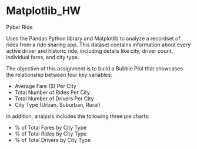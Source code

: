 # Matplotlib_HW
Pyber Ride

Uses the Pandas Python library and Matplotlib to analyze a recordset of rides from a ride sharing app. This dataset contains information about every active driver and historic ride, including details like city, driver count, individual fares, and city type.

The objective of this assignment is to build a Bubble Plot that showcases the relationship between four key variables:

* Average Fare ($) Per City
* Total Number of Rides Per City
* Total Number of Drivers Per City
* City Type (Urban, Suburban, Rural)

In addition, analysis includes the following three pie charts:

* % of Total Fares by City Type
* % of Total Rides by City Type
* % of Total Drivers by City Type
